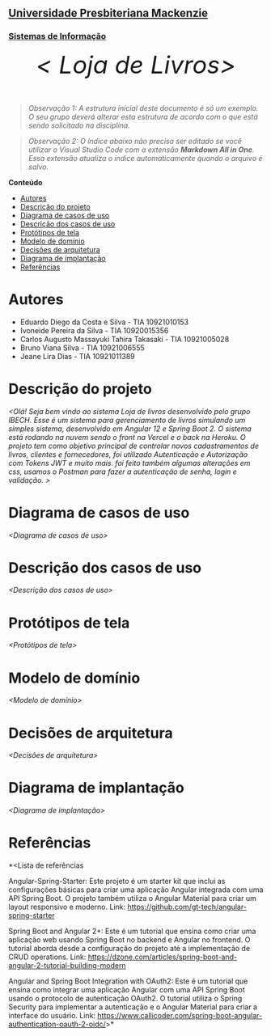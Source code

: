 <h2><a href= "https://www.mackenzie.br">Universidade Presbiteriana Mackenzie</a></h2>
<h3><a href= "https://www.mackenzie.br/graduacao/sao-paulo-higienopolis/sistemas-de-informacao">Sistemas de Informação</a></h3>


<font size="+12"><center>
*&lt; Loja de Livros&gt;*
</center></font>

>*Observação 1: A estrutura inicial deste documento é só um exemplo. O seu grupo deverá alterar esta estrutura de acordo com o que está sendo solicitado na disciplina.*

>*Observação 2: O índice abaixo não precisa ser editado se você utilizar o Visual Studio Code com a extensão **Markdown All in One**. Essa extensão atualiza o índice automaticamente quando o arquivo é salvo.*

**Conteúdo**

- [Autores](#autores)
- [Descrição do projeto](#descrição-do-projeto)
- [Diagrama de casos de uso](#diagrama-de-casos-de-uso)
- [Descrição dos casos de uso](#descrição-dos-casos-de-uso)
- [Protótipos de tela](#protótipos-de-tela)
- [Modelo de domínio](#modelo-de-domínio)
- [Decisões de arquitetura](#decisões-de-arquitetura)
- [Diagrama de implantação](#diagrama-de-implantação)
- [Referências](#referências)


# Autores

* Eduardo Diego da Costa e Silva - TIA 10921010153
* Ivoneide Pereira da Silva - TIA 10920015356
* Carlos Augusto Massayuki Tahira Takasaki - TIA 10921005028
* Bruno Viana Silva - TIA 10921006555
* Jeane Lira Dias - TIA 10921011389



# Descrição do projeto

*&lt;Olá! Seja bem vindo ao sistema Loja de livros desenvolvido pelo grupo IBECH.
Esse é um sistema para gerenciamento de livros simulando um simples sistema, desenvolvido em Angular 12 e Spring Boot 2.
O sistema está rodando na nuvem sendo o front na Vercel e o back na Heroku.
O projeto tem como objetivo principal de controlar novos cadastramentos de livros, clientes e fornecedores, foi utilizado Autenticação e Autorização com Tokens JWT e muito mais. foi feito também algumas alterações em css, usamos o Postman para fazer a autenticação de senha, login e validação.
 &gt;*

# Diagrama de casos de uso

*&lt;Diagrama de casos de uso&gt;*

# Descrição dos casos de uso

*&lt;Descrição dos casos de uso&gt;*

# Protótipos de tela

*&lt;Protótipos de tela&gt;*

# Modelo de domínio

*&lt;Modelo de domínio&gt;*

# Decisões de arquitetura

*&lt;Decisões de arquitetura&gt;*

# Diagrama de implantação

*&lt;Diagrama de implantação&gt;*

# Referências

*&lt;Lista de referências

Angular-Spring-Starter: Este projeto é um starter kit que inclui as configurações básicas para criar uma aplicação Angular integrada com uma API Spring Boot. O projeto também utiliza o Angular Material para criar um layout responsivo e moderno.
Link: https://github.com/gt-tech/angular-spring-starter

Spring Boot and Angular 2+: Este é um tutorial que ensina como criar uma aplicação web usando Spring Boot no backend e Angular no frontend. O tutorial aborda desde a configuração do projeto até a implementação de CRUD operations.
Link: https://dzone.com/articles/spring-boot-and-angular-2-tutorial-building-modern

Angular and Spring Boot Integration with OAuth2: Este é um tutorial que ensina como integrar uma aplicação Angular com uma API Spring Boot usando o protocolo de autenticação OAuth2. O tutorial utiliza o Spring Security para implementar a autenticação e o Angular Material para criar a interface do usuário.
Link: https://www.callicoder.com/spring-boot-angular-authentication-oauth-2-oidc/&gt;*
